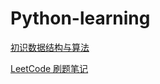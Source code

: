 # Python-learning  


[初识数据结构与算法](https://github.com/DaisyLoveU/Python-learning/tree/master/Python)  

[LeetCode 刷题笔记](https://github.com/DaisyLoveU/Python-learning/tree/master/LeetCode)

